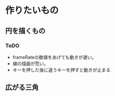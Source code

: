 # 作りたいもの
## 円を描くもの
### ToDO
* frameRateの数値をあげても動きが遅い。
* 線の描画が荒い。
* キーを押した後に違うキーを押すと動きが止まる

## 広がる三角

